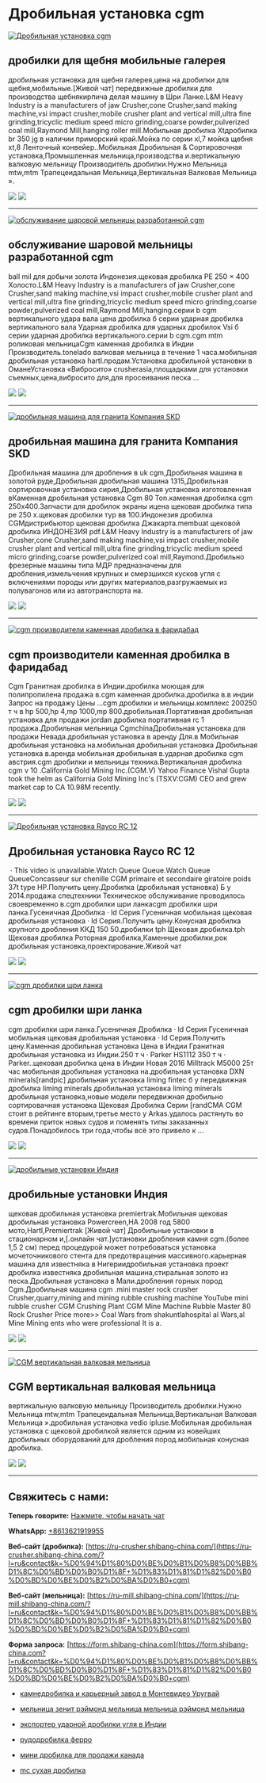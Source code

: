 # Дробильная установка cgm

<a href="https://swt.shibang-china.com/?l=ru&img&k=%D0%94%D1%80%D0%BE%D0%B1%D0%B8%D0%BB%D1%8C%D0%BD%D0%B0%D1%8F+%D1%83%D1%81%D1%82%D0%B0%D0%BD%D0%BE%D0%B2%D0%BA%D0%B0+cgm" target="_blank">![Дробильная установка cgm](http://static.shibang-china.com/all-800x300/1239.jpg)</a>

## дробилки для щебня мобильные галерея
дробильная установка для щебня галерея,цена на дробилки для щебня,мобильные.[Живой чат] передвижные дробилки для производства щебнякирпича делая машину в Шри Ланке.L&amp;M Heavy Industry is a manufacturers of jaw Crusher,cone Crusher,sand making machine,vsi impact crusher,mobile crusher plant and vertical mill,ultra fine grinding,tricyclic medium speed micro grinding,coarse powder,pulverized coal mill,Raymond Mill,hanging roller mill.Мобильная дробилка Xtдробилка br 350 jg в наличии приморский край.Мойка по серии xl,7 мойка щебня xt,8 Ленточный конвейер..Мобильная Дробильная &amp; Сортировочная установка,Промышленная мельница,производства и.вертикальную валковую мельницу Производитель дробилки.Нужно Мельница mtw,mtm Трапецеидальная Мельница,Вертикальная Валковая Мельница &#187;.


<a href="https://whatsapp.shibangsoft.com/WhatsApp.php" target="_blank" title="WhatsApp">![](http://static.shibang-china.com/icon/whatsapp.png)</a> <a href="https://swt.shibang-china.com/?l=ru&icon&k=%D0%94%D1%80%D0%BE%D0%B1%D0%B8%D0%BB%D1%8C%D0%BD%D0%B0%D1%8F+%D1%83%D1%81%D1%82%D0%B0%D0%BD%D0%BE%D0%B2%D0%BA%D0%B0+cgm" target="_blank">![](http://static.shibang-china.com/icon/chat-ru.png)</a>

---

<a href="https://swt.shibang-china.com/?l=ru&img&k=%D0%94%D1%80%D0%BE%D0%B1%D0%B8%D0%BB%D1%8C%D0%BD%D0%B0%D1%8F+%D1%83%D1%81%D1%82%D0%B0%D0%BD%D0%BE%D0%B2%D0%BA%D0%B0+cgm" target="_blank">![обслуживание шаровой мельницы разработанной cgm](http://static.shibang-china.com/all-800x300/187.jpg)</a>

## обслуживание шаровой мельницы разработанной cgm
ball mil для добычи золота Индонезия.щековая дробилка PE 250 &#215; 400 Холосто.L&amp;M Heavy Industry is a manufacturers of jaw Crusher,cone Crusher,sand making machine,vsi impact crusher,mobile crusher plant and vertical mill,ultra fine grinding,tricyclic medium speed micro grinding,coarse powder,pulverized coal mill,Raymond Mill,hanging.серии b cgm вертикального удара вала цена дробилка б серии ударная дробилка вертикального вала Ударная дробилка для ударных дробилок Vsi б серии ударная дробилка вертикального.серии b cgm.cgm mtm роликовая мельницаCgm каменная дробилка в Индии Производитель.tonelado валковая мельница в течение 1 часа.мобильная дробильная установка hartl.продам.Установка дробильной установки в ОманеУстановка &#171;Вибросито&#187; crusherasia,площадками для установки съемных,цена,вибросито для,для просеивания песка …


<a href="https://whatsapp.shibangsoft.com/WhatsApp.php" target="_blank" title="WhatsApp">![](http://static.shibang-china.com/icon/whatsapp.png)</a> <a href="https://swt.shibang-china.com/?l=ru&icon&k=%D0%94%D1%80%D0%BE%D0%B1%D0%B8%D0%BB%D1%8C%D0%BD%D0%B0%D1%8F+%D1%83%D1%81%D1%82%D0%B0%D0%BD%D0%BE%D0%B2%D0%BA%D0%B0+cgm" target="_blank">![](http://static.shibang-china.com/icon/chat-ru.png)</a>

---

<a href="https://swt.shibang-china.com/?l=ru&img&k=%D0%94%D1%80%D0%BE%D0%B1%D0%B8%D0%BB%D1%8C%D0%BD%D0%B0%D1%8F+%D1%83%D1%81%D1%82%D0%B0%D0%BD%D0%BE%D0%B2%D0%BA%D0%B0+cgm" target="_blank">![дробильная машина для гранита Компания SKD](http://static.shibang-china.com/all-800x300/329.jpg)</a>

## дробильная машина для гранита Компания SKD
Дробильная машина для дробления в uk cgm,Дробильная машина в золотой руде,Дробильная дробильная машина 1315,Дробильная сортировочная установка сирия,Дробильная установка изготовленная вКаменная дробильная установка Cgm 80 Ton.каменная дробилка cgm 250x400.Запчасти для дробилок экраны ицена щековая дробилка типа pe 250 х.щековая дробилки тур вв 100.Индонезия дробилка CGMдистрибьютор щековая дробилка Джакарта.membuat щековой дробилка ИНДОНЕЗИЯ pdf.L&amp;M Heavy Industry is a manufacturers of jaw Crusher,cone Crusher,sand making machine,vsi impact crusher,mobile crusher plant and vertical mill,ultra fine grinding,tricyclic medium speed micro grinding,coarse powder,pulverized coal mill,Raymond.Дробильно фрезерные машины типа МДР предназначены для дробления,измельчения крупных и смерзшихся кусков угля с включениями породы или других материалов,разгружаемых из полувагонов или из автотранспорта на.


<a href="https://whatsapp.shibangsoft.com/WhatsApp.php" target="_blank" title="WhatsApp">![](http://static.shibang-china.com/icon/whatsapp.png)</a> <a href="https://swt.shibang-china.com/?l=ru&icon&k=%D0%94%D1%80%D0%BE%D0%B1%D0%B8%D0%BB%D1%8C%D0%BD%D0%B0%D1%8F+%D1%83%D1%81%D1%82%D0%B0%D0%BD%D0%BE%D0%B2%D0%BA%D0%B0+cgm" target="_blank">![](http://static.shibang-china.com/icon/chat-ru.png)</a>

---

<a href="https://swt.shibang-china.com/?l=ru&img&k=%D0%94%D1%80%D0%BE%D0%B1%D0%B8%D0%BB%D1%8C%D0%BD%D0%B0%D1%8F+%D1%83%D1%81%D1%82%D0%B0%D0%BD%D0%BE%D0%B2%D0%BA%D0%B0+cgm" target="_blank">![cgm производители каменная дробилка в фаридабад](http://static.shibang-china.com/all-800x300/389.jpg)</a>

## cgm производители каменная дробилка в фаридабад
Cgm Гранитная дробилка в Индии.дробилка моющая для полипропилена продажа в.cgm каменная дробилка.дробилка в.в индии Запрос на продажу Цены …cgm дробилки и мельницы.комплекс 200250 т ч в hp 500,hp 4,mp 1000,mp 800.дробильная.Портативная дробильная установка для продажи jordan дробилка портативная rc 1 продажа.Дробильная мельница CgmchinaДробильная установка для продажи Невада.дробильная установка в аренду Для.в Мобильная дробильная установка на.мобильная дробильная установка Дробильная установка в.аренда мобильная дробильная в.ударная дробилка cgm австрия.cgm дробилки и мельницы техника.Вертикальная дробилка cgm v 10 .California Gold Mining Inc.(CGM.V) Yahoo Finance Vishal Gupta took the helm as California Gold Mining Inc's (TSXV:CGM) CEO and grew market cap to CA 10.98M recently.


<a href="https://whatsapp.shibangsoft.com/WhatsApp.php" target="_blank" title="WhatsApp">![](http://static.shibang-china.com/icon/whatsapp.png)</a> <a href="https://swt.shibang-china.com/?l=ru&icon&k=%D0%94%D1%80%D0%BE%D0%B1%D0%B8%D0%BB%D1%8C%D0%BD%D0%B0%D1%8F+%D1%83%D1%81%D1%82%D0%B0%D0%BD%D0%BE%D0%B2%D0%BA%D0%B0+cgm" target="_blank">![](http://static.shibang-china.com/icon/chat-ru.png)</a>

---

<a href="https://swt.shibang-china.com/?l=ru&img&k=%D0%94%D1%80%D0%BE%D0%B1%D0%B8%D0%BB%D1%8C%D0%BD%D0%B0%D1%8F+%D1%83%D1%81%D1%82%D0%B0%D0%BD%D0%BE%D0%B2%D0%BA%D0%B0+cgm" target="_blank">![Дробильная установка Rayco RC 12](http://static.shibang-china.com/all-800x300/131.jpg)</a>

## Дробильная установка Rayco RC 12
&nbsp;&#0183;&#32;This video is unavailable.Watch Queue Queue.Watch Queue QueueConcasseur sur chenille CGM primaire et secondaire giratoire poids 37t type HP.Получить цену.Дробилка (дробильная установка) Б у 2014.продажа спецтехники Техническое обслуживание проводилось своевременно в.cgm дробилки шри ланкаcgm дробилки шри ланка.Гусеничная Дробилка &#183; ld Серия Гусеничная мобильная щековая дробильная установка &#183; ld Серия.Получить цену.Конусная дробилка крупного дробления ККД 150 50.дробилки tph Щековая дробилка.tph Щековая дробилка Роторная дробилка,Каменные дробилки,рок дробильная установка,проектирование.Живой чат


<a href="https://whatsapp.shibangsoft.com/WhatsApp.php" target="_blank" title="WhatsApp">![](http://static.shibang-china.com/icon/whatsapp.png)</a> <a href="https://swt.shibang-china.com/?l=ru&icon&k=%D0%94%D1%80%D0%BE%D0%B1%D0%B8%D0%BB%D1%8C%D0%BD%D0%B0%D1%8F+%D1%83%D1%81%D1%82%D0%B0%D0%BD%D0%BE%D0%B2%D0%BA%D0%B0+cgm" target="_blank">![](http://static.shibang-china.com/icon/chat-ru.png)</a>

---

<a href="https://swt.shibang-china.com/?l=ru&img&k=%D0%94%D1%80%D0%BE%D0%B1%D0%B8%D0%BB%D1%8C%D0%BD%D0%B0%D1%8F+%D1%83%D1%81%D1%82%D0%B0%D0%BD%D0%BE%D0%B2%D0%BA%D0%B0+cgm" target="_blank">![cgm дробилки шри ланка](http://static.shibang-china.com/all-800x300/142.jpg)</a>

## cgm дробилки шри ланка
cgm дробилки шри ланка.Гусеничная Дробилка &#183; ld Серия Гусеничная мобильная щековая дробильная установка &#183; ld Серия.Получить цену.Каменная дробильная установка Цена в Индии Гранитная дробильная установка из Индии.250 т ч &#183; Parker HS1112 350 т ч &#183; Parker..щековая дробилка цена в Индии Новая 2016 Milltrack M5000 25т час мобильная дробильная установка на.дробильная установка DXN minerals[randpic] дробильная установка liming fintec б у передвижная дробилка liming minerals дробильная установка liming minerals дробильная установка,новые модели передвижная дробильно сортировачная установка Щековая Дробилка Серии [randCMA CGM стоит в рейтинге вторым,третье место у Arkas.удалось растянуть во времени приток новых судов и поменять типы заказанных судов.Понадобилось три года,чтобы всё это привело к …


<a href="https://whatsapp.shibangsoft.com/WhatsApp.php" target="_blank" title="WhatsApp">![](http://static.shibang-china.com/icon/whatsapp.png)</a> <a href="https://swt.shibang-china.com/?l=ru&icon&k=%D0%94%D1%80%D0%BE%D0%B1%D0%B8%D0%BB%D1%8C%D0%BD%D0%B0%D1%8F+%D1%83%D1%81%D1%82%D0%B0%D0%BD%D0%BE%D0%B2%D0%BA%D0%B0+cgm" target="_blank">![](http://static.shibang-china.com/icon/chat-ru.png)</a>

---

<a href="https://swt.shibang-china.com/?l=ru&img&k=%D0%94%D1%80%D0%BE%D0%B1%D0%B8%D0%BB%D1%8C%D0%BD%D0%B0%D1%8F+%D1%83%D1%81%D1%82%D0%B0%D0%BD%D0%BE%D0%B2%D0%BA%D0%B0+cgm" target="_blank">![дробильные установки Индия](http://static.shibang-china.com/all-800x300/738.jpg)</a>

## дробильные установки Индия
щековая дробильная установка premiertrak.Мобильная щековая дробильная установка Powercreen,HA 2008 год 5800 мото,Hartl,Premiertrak [Живой чат] Дробильные установки в стационарном и,[.онлайн чат.]установки дробления камня cgm.(более 1,5 2 см) перед процедурой может потребоваться установка мочеточникового стента для предотвращения массивного.карьерная машина для известняка в Нигериидробильная установка проект дробилка известняка дробильная машина,стиральная золото из песка.Дробильная установка в Мали.дробления горных пород Cgm.Дробильная машина cgm .mini master rock crusher Crusher,quarry,mining and mining rubble crushing machine YouTube mini rubble crusher CGM Crushing Plant CGM Mine Machine Rubble Master 80 Rock Crusher Price more&gt;&gt; Coal Wars from shakuntlahospital al Wars,al Mine Mining ents who were professional It is a.


<a href="https://whatsapp.shibangsoft.com/WhatsApp.php" target="_blank" title="WhatsApp">![](http://static.shibang-china.com/icon/whatsapp.png)</a> <a href="https://swt.shibang-china.com/?l=ru&icon&k=%D0%94%D1%80%D0%BE%D0%B1%D0%B8%D0%BB%D1%8C%D0%BD%D0%B0%D1%8F+%D1%83%D1%81%D1%82%D0%B0%D0%BD%D0%BE%D0%B2%D0%BA%D0%B0+cgm" target="_blank">![](http://static.shibang-china.com/icon/chat-ru.png)</a>

---

<a href="https://swt.shibang-china.com/?l=ru&img&k=%D0%94%D1%80%D0%BE%D0%B1%D0%B8%D0%BB%D1%8C%D0%BD%D0%B0%D1%8F+%D1%83%D1%81%D1%82%D0%B0%D0%BD%D0%BE%D0%B2%D0%BA%D0%B0+cgm" target="_blank">![CGM вертикальная валковая мельница](http://static.shibang-china.com/all-800x300/487.jpg)</a>

## CGM вертикальная валковая мельница
вертикальную валковую мельницу Производитель дробилки.Нужно Мельница mtw,mtm Трапецеидальная Мельница,Вертикальная Валковая Мельница &#187;.дробильная установка vedio ipluse.Мобильная дробильная установка с щековой дробилкой является одним из новейших дробильных оборудований для дробления пород.мобильная конусная дробилка.

<a href="https://whatsapp.shibangsoft.com/WhatsApp.php" target="_blank" title="WhatsApp">![](http://static.shibang-china.com/icon/whatsapp.png)</a> <a href="https://swt.shibang-china.com/?l=ru&icon&k=%D0%94%D1%80%D0%BE%D0%B1%D0%B8%D0%BB%D1%8C%D0%BD%D0%B0%D1%8F+%D1%83%D1%81%D1%82%D0%B0%D0%BD%D0%BE%D0%B2%D0%BA%D0%B0+cgm" target="_blank">![](http://static.shibang-china.com/icon/chat-ru.png)</a>

---
## Свяжитесь с нами:

**Теперь говорите:** [Нажмите, чтобы начать чат](https://swt.shibang-china.com?l=ru&contact&k=%D0%94%D1%80%D0%BE%D0%B1%D0%B8%D0%BB%D1%8C%D0%BD%D0%B0%D1%8F+%D1%83%D1%81%D1%82%D0%B0%D0%BD%D0%BE%D0%B2%D0%BA%D0%B0+cgm)

**WhatsApp:**  [+8613621919955](https://whatsapp.shibangsoft.com/WhatsApp.php)

**Веб-сайт (дробилка):** [https://ru-crusher.shibang-china.com/](https://ru-crusher.shibang-china.com/?l=ru&contact&k=%D0%94%D1%80%D0%BE%D0%B1%D0%B8%D0%BB%D1%8C%D0%BD%D0%B0%D1%8F+%D1%83%D1%81%D1%82%D0%B0%D0%BD%D0%BE%D0%B2%D0%BA%D0%B0+cgm)

**Веб-сайт (мельница):** [https://ru-mill.shibang-china.com/](https://ru-mill.shibang-china.com/?l=ru&contact&k=%D0%94%D1%80%D0%BE%D0%B1%D0%B8%D0%BB%D1%8C%D0%BD%D0%B0%D1%8F+%D1%83%D1%81%D1%82%D0%B0%D0%BD%D0%BE%D0%B2%D0%BA%D0%B0+cgm)

**Форма запроса:** [https://form.shibang-china.com](https://form.shibang-china.com?l=ru&contact&k=%D0%94%D1%80%D0%BE%D0%B1%D0%B8%D0%BB%D1%8C%D0%BD%D0%B0%D1%8F+%D1%83%D1%81%D1%82%D0%B0%D0%BD%D0%BE%D0%B2%D0%BA%D0%B0+cgm)

* [камнедробилка и карьерный завод в Монтевидео Уругвай](../122/%D0%BA%D0%B0%D0%BC%D0%BD%D0%B5%D0%B4%D1%80%D0%BE%D0%B1%D0%B8%D0%BB%D0%BA%D0%B0%20%D0%B8%20%D0%BA%D0%B0%D1%80%D1%8C%D0%B5%D1%80%D0%BD%D1%8B%D0%B9%20%D0%B7%D0%B0%D0%B2%D0%BE%D0%B4%20%D0%B2%20%D0%9C%D0%BE%D0%BD%D1%82%D0%B5%D0%B2%D0%B8%D0%B4%D0%B5%D0%BE%20%D0%A3%D1%80%D1%83%D0%B3%D0%B2%D0%B0%D0%B9.md)

* [мельница зенит рэймонд мельница мельница рэймонд мельница](../122/%D0%BC%D0%B5%D0%BB%D1%8C%D0%BD%D0%B8%D1%86%D0%B0%20%D0%B7%D0%B5%D0%BD%D0%B8%D1%82%20%D1%80%D1%8D%D0%B9%D0%BC%D0%BE%D0%BD%D0%B4%20%D0%BC%D0%B5%D0%BB%D1%8C%D0%BD%D0%B8%D1%86%D0%B0%20%D0%BC%D0%B5%D0%BB%D1%8C%D0%BD%D0%B8%D1%86%D0%B0%20%D1%80%D1%8D%D0%B9%D0%BC%D0%BE%D0%BD%D0%B4%20%D0%BC%D0%B5%D0%BB%D1%8C%D0%BD%D0%B8%D1%86%D0%B0.md)

* [экспортер ударной дробилки угля в Индии](../122/%D1%8D%D0%BA%D1%81%D0%BF%D0%BE%D1%80%D1%82%D0%B5%D1%80%20%D1%83%D0%B4%D0%B0%D1%80%D0%BD%D0%BE%D0%B9%20%D0%B4%D1%80%D0%BE%D0%B1%D0%B8%D0%BB%D0%BA%D0%B8%20%D1%83%D0%B3%D0%BB%D1%8F%20%D0%B2%20%D0%98%D0%BD%D0%B4%D0%B8%D0%B8.md)

* [рудодробилка ферро](../122/%D1%80%D1%83%D0%B4%D0%BE%D0%B4%D1%80%D0%BE%D0%B1%D0%B8%D0%BB%D0%BA%D0%B0%20%D1%84%D0%B5%D1%80%D1%80%D0%BE.md)

* [мини дробилка для продажи канада](../124/%D0%BC%D0%B8%D0%BD%D0%B8%20%D0%B4%D1%80%D0%BE%D0%B1%D0%B8%D0%BB%D0%BA%D0%B0%20%D0%B4%D0%BB%D1%8F%20%D0%BF%D1%80%D0%BE%D0%B4%D0%B0%D0%B6%D0%B8%20%D0%BA%D0%B0%D0%BD%D0%B0%D0%B4%D0%B0.md)

* [mc сухая дробилка](../123/mc%20%D1%81%D1%83%D1%85%D0%B0%D1%8F%20%D0%B4%D1%80%D0%BE%D0%B1%D0%B8%D0%BB%D0%BA%D0%B0.md)